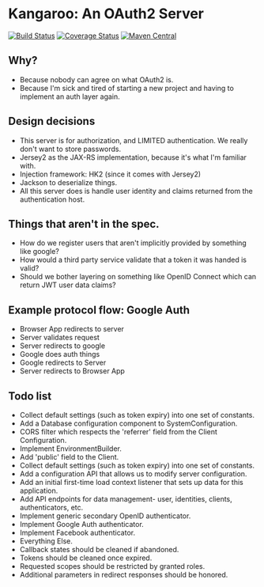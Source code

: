 # Kangaroo: An OAuth2 Server
[![Build Status](https://travis-ci.org/kangaroo-server/kangaroo.svg)](https://travis-ci.org/kangaroo-server/kangaroo)
[![Coverage Status](https://coveralls.io/repos/kangaroo-server/kangaroo/badge.svg)](https://coveralls.io/r/kangaroo-server/kangaroo)
[![Maven Central](https://maven-badges.herokuapp.com/maven-central/net.krotscheck/kangaroo/badge.svg)](https://maven-badges.herokuapp.com/maven-central/net.krotscheck/kangaroo)

## Why?
* Because nobody can agree on what OAuth2 is.
* Because I'm sick and tired of starting a new project and having to implement an auth layer again.

## Design decisions
* This server is for authorization, and LIMITED authentication. We really don't want to store passwords.
* Jersey2 as the JAX-RS implementation, because it's what I'm familiar with.
* Injection framework: HK2 (since it comes with Jersey2)
* Jackson to deserialize things.
* All this server does is handle user identity and claims returned from the authentication host.

## Things that aren't in the spec.
* How do we register users that aren't implicitly provided by something like google?
* How would a third party service validate that a token it was handed is valid?
* Should we bother layering on something like OpenID Connect which can return JWT user data claims?

## Example protocol flow: Google Auth
* Browser App redirects to server
* Server validates request
* Server redirects to google
* Google does auth things
* Google redirects to Server
* Server redirects to Browser App

## Todo list
* Collect default settings (such as token expiry) into one set of constants.
* Add a Database configuration component to SystemConfiguration.
* CORS filter which respects the 'referrer' field from the Client Configuration.
* Implement EnvironmentBuilder.
* Add 'public' field to the Client.
* Collect default settings (such as token expiry) into one set of constants.
* Add a configuration API that allows us to modify server configuration.
* Add an initial first-time load context listener that sets up data for this 
  application.
* Add API endpoints for data management- user, identities, clients, 
  authenticators, etc.
* Implement generic secondary OpenID authenticator.
* Implement Google Auth authenticator.
* Implement Facebook authenticator.
* Everything Else.
* Callback states should be cleaned if abandoned.
* Tokens should be cleaned once expired.
* Requested scopes should be restricted by granted roles.
* Additional parameters in redirect responses should be honored.
